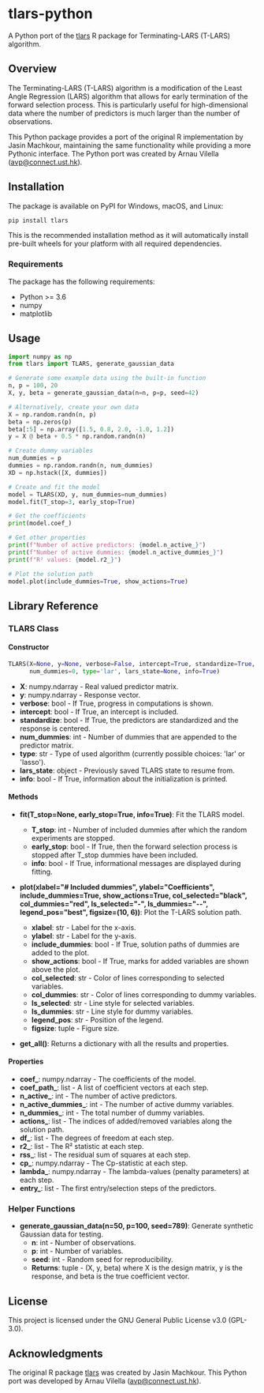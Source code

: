 # tlars-python

A Python port of the [tlars](https://github.com/cran/tlars) R package for Terminating-LARS (T-LARS) algorithm.

## Overview

The Terminating-LARS (T-LARS) algorithm is a modification of the Least Angle Regression (LARS) algorithm that allows for early termination of the forward selection process. This is particularly useful for high-dimensional data where the number of predictors is much larger than the number of observations.

This Python package provides a port of the original R implementation by Jasin Machkour, maintaining the same functionality while providing a more Pythonic interface. The Python port was created by Arnau Vilella (avp@connect.ust.hk).

## Installation

The package is available on PyPI for Windows, macOS, and Linux:

```bash
pip install tlars
```

This is the recommended installation method as it will automatically install pre-built wheels for your platform with all required dependencies.

### Requirements

The package has the following requirements:

- Python >= 3.6
- numpy
- matplotlib

## Usage

```python
import numpy as np
from tlars import TLARS, generate_gaussian_data

# Generate some example data using the built-in function
n, p = 100, 20
X, y, beta = generate_gaussian_data(n=n, p=p, seed=42)

# Alternatively, create your own data
X = np.random.randn(n, p)
beta = np.zeros(p)
beta[:5] = np.array([1.5, 0.8, 2.0, -1.0, 1.2])
y = X @ beta + 0.5 * np.random.randn(n)

# Create dummy variables
num_dummies = p
dummies = np.random.randn(n, num_dummies)
XD = np.hstack([X, dummies])

# Create and fit the model
model = TLARS(XD, y, num_dummies=num_dummies)
model.fit(T_stop=3, early_stop=True)

# Get the coefficients
print(model.coef_)

# Get other properties
print(f"Number of active predictors: {model.n_active_}")
print(f"Number of active dummies: {model.n_active_dummies_}")
print(f"R² values: {model.r2_}")

# Plot the solution path
model.plot(include_dummies=True, show_actions=True)
```

## Library Reference

### TLARS Class

#### Constructor

```python
TLARS(X=None, y=None, verbose=False, intercept=True, standardize=True, 
      num_dummies=0, type='lar', lars_state=None, info=True)
```

- **X**: numpy.ndarray - Real valued predictor matrix.
- **y**: numpy.ndarray - Response vector.
- **verbose**: bool - If True, progress in computations is shown.
- **intercept**: bool - If True, an intercept is included.
- **standardize**: bool - If True, the predictors are standardized and the response is centered.
- **num_dummies**: int - Number of dummies that are appended to the predictor matrix.
- **type**: str - Type of used algorithm (currently possible choices: 'lar' or 'lasso').
- **lars_state**: object - Previously saved TLARS state to resume from.
- **info**: bool - If True, information about the initialization is printed.

#### Methods

- **fit(T_stop=None, early_stop=True, info=True)**: Fit the TLARS model.
  - **T_stop**: int - Number of included dummies after which the random experiments are stopped.
  - **early_stop**: bool - If True, then the forward selection process is stopped after T_stop dummies have been included.
  - **info**: bool - If True, informational messages are displayed during fitting.

- **plot(xlabel="# Included dummies", ylabel="Coefficients", include_dummies=True, show_actions=True, col_selected="black", col_dummies="red", ls_selected="-", ls_dummies="--", legend_pos="best", figsize=(10, 6))**: Plot the T-LARS solution path.
  - **xlabel**: str - Label for the x-axis.
  - **ylabel**: str - Label for the y-axis.
  - **include_dummies**: bool - If True, solution paths of dummies are added to the plot.
  - **show_actions**: bool - If True, marks for added variables are shown above the plot.
  - **col_selected**: str - Color of lines corresponding to selected variables.
  - **col_dummies**: str - Color of lines corresponding to dummy variables.
  - **ls_selected**: str - Line style for selected variables.
  - **ls_dummies**: str - Line style for dummy variables.
  - **legend_pos**: str - Position of the legend.
  - **figsize**: tuple - Figure size.

- **get_all()**: Returns a dictionary with all the results and properties.

#### Properties

- **coef_**: numpy.ndarray - The coefficients of the model.
- **coef_path_**: list - A list of coefficient vectors at each step.
- **n_active_**: int - The number of active predictors.
- **n_active_dummies_**: int - The number of active dummy variables.
- **n_dummies_**: int - The total number of dummy variables.
- **actions_**: list - The indices of added/removed variables along the solution path.
- **df_**: list - The degrees of freedom at each step.
- **r2_**: list - The R² statistic at each step.
- **rss_**: list - The residual sum of squares at each step.
- **cp_**: numpy.ndarray - The Cp-statistic at each step.
- **lambda_**: numpy.ndarray - The lambda-values (penalty parameters) at each step.
- **entry_**: list - The first entry/selection steps of the predictors.

### Helper Functions

- **generate_gaussian_data(n=50, p=100, seed=789)**: Generate synthetic Gaussian data for testing.
  - **n**: int - Number of observations.
  - **p**: int - Number of variables.
  - **seed**: int - Random seed for reproducibility.
  - **Returns**: tuple - (X, y, beta) where X is the design matrix, y is the response, and beta is the true coefficient vector.

## License

This project is licensed under the GNU General Public License v3.0 (GPL-3.0).

## Acknowledgments

The original R package [tlars](https://github.com/cran/tlars) was created by Jasin Machkour. This Python port was developed by Arnau Vilella (avp@connect.ust.hk). 